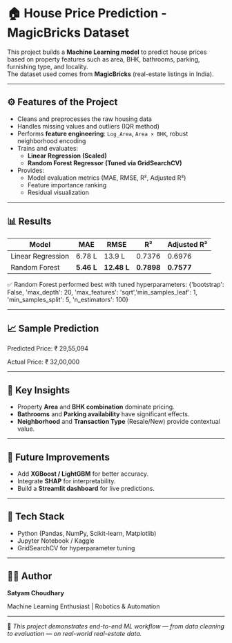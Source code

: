 # 🏠 House Price Prediction - MagicBricks Dataset

This project builds a **Machine Learning model** to predict house prices based on property features such as area, BHK, bathrooms, parking, furnishing type, and locality.  
The dataset used comes from **MagicBricks** (real-estate listings in India).

---

## ⚙️ Features of the Project
- Cleans and preprocesses the raw housing data  
- Handles missing values and outliers (IQR method)  
- Performs **feature engineering**: `Log_Area`, `Area × BHK`, robust neighborhood encoding  
- Trains and evaluates:
  - **Linear Regression (Scaled)**
  - **Random Forest Regressor (Tuned via GridSearchCV)**
- Provides:
  - Model evaluation metrics (MAE, RMSE, R², Adjusted R²)
  - Feature importance ranking
  - Residual visualization

---

## 📊 Results
| Model | MAE | RMSE | R² | Adjusted R² |
|-------|-----|------|----|-------------|
| Linear Regression | 6.78 L | 13.9 L | 0.7376 | 0.6976 |
| Random Forest | **5.46 L** | **12.48 L** | **0.7898** | **0.7577** |

✅ Random Forest performed best with tuned hyperparameters:
{'bootstrap': False, 'max_depth': 20, 'max_features': 'sqrt','min_samples_leaf': 1, 'min_samples_split': 5, 'n_estimators': 100}

---

## 📈 Sample Prediction
Predicted Price: ₹ 29,55,094

Actual Price: ₹ 32,00,000

---

## 🧠 Key Insights
- Property **Area** and **BHK combination** dominate pricing.
- **Bathrooms** and **Parking availability** have significant effects.
- **Neighborhood** and **Transaction Type** (Resale/New) provide contextual value.

---

## 🚀 Future Improvements
- Add **XGBoost / LightGBM** for better accuracy.  
- Integrate **SHAP** for interpretability.  
- Build a **Streamlit dashboard** for live predictions.

---

## 🧰 Tech Stack
- Python (Pandas, NumPy, Scikit-learn, Matplotlib)
- Jupyter Notebook / Kaggle
- GridSearchCV for hyperparameter tuning

---

## 👨‍💻 Author
**Satyam Choudhary**

Machine Learning Enthusiast | Robotics & Automation  

---

📌 *This project demonstrates end-to-end ML workflow — from data cleaning to evaluation — on real-world real-estate data.*


